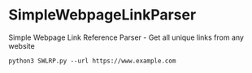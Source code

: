 # SimpleWebpageLinkParser
Simple Webpage Link Reference Parser - Get all unique links from any website

```
python3 SWLRP.py --url https://www.example.com
```

